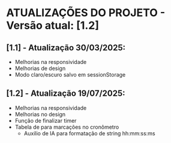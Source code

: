 # ATUALIZAÇÕES DO PROJETO - Versão atual: [1.2]

## [1.1] - Atualização 30/03/2025:
- Melhorias na responsividade
- Melhorias de design
- Modo claro/escuro salvo em sessionStorage

## [1.2] - Atualização 19/07/2025:
- Melhorias na responsividade
- Melhorias no design
- Função de finalizar timer
- Tabela de para marcações no cronômetro
  - Auxilio de IA para formatação de string hh:mm:ss:ms